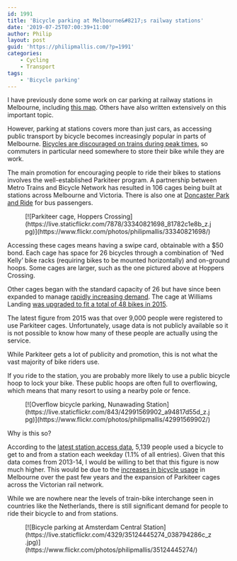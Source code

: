 ```yaml
---
id: 1991
title: 'Bicycle parking at Melbourne&#8217;s railway stations'
date: '2019-07-25T07:00:39+11:00'
author: Philip
layout: post
guid: 'https://philipmallis.com/?p=1991'
categories:
    - Cycling
    - Transport
tags:
    - 'Bicycle parking'
---
```


I have previously done some work on car parking at railway stations in Melbourne, including [this map](https://philam.github.io/trainstationcarparks/). Others have also written extensively on this important topic.

However, parking at stations covers more than just cars, as accessing public transport by bicycle becomes increasingly popular in parts of Melbourne. [Bicycles are discouraged on trains during peak times](https://www.ptv.vic.gov.au/more/travelling-on-the-network/bikes-on-public-transport/), so commuters in particular need somewhere to store their bike while they are work.

The main promotion for encouraging people to ride their bikes to stations involves the well-established Parkiteer program. A partnership between Metro Trains and Bicycle Network has resulted in 106 cages being built at stations across Melbourne and Victoria. There is also one at [Doncaster Park and Ride](https://osm.org/go/uG4Yq5U1l?m=) for bus passengers.

<figure class="wp-block-image">[![Parkiteer cage, Hoppers Crossing](https://live.staticflickr.com/7878/33340821698_81782c1e8b_z.jpg)](https://www.flickr.com/photos/philipmallis/33340821698/)</figure>Accessing these cages means having a swipe card, obtainable with a $50 bond. Each cage has space for 26 bicycles through a combination of ‘Ned Kelly’ bike racks (requiring bikes to be mounted horizontally) and on-ground hoops. Some cages are larger, such as the one pictured above at Hoppers Crossing.

Other cages began with the standard capacity of 26 but have since been expanded to manage [rapidly increasing demand](https://www.flickr.com/photos/danielbowen/33798723918/). The cage at Williams Landing [was upgraded to fit a total of 48 bikes in 2015](http://www.jillhennessy.com.au/wp-content/uploads/2015/09/MR-Bigger-Better-Bike-Cage-at-Williams-Landing-Station.pdf).

The latest figure from 2015 was that over 9,000 people were registered to use Parkiteer cages. Unfortunately, usage data is not publicly available so it is not possible to know how many of these people are actually using the service.

While Parkiteer gets a lot of publicity and promotion, this is not what the vast majority of bike riders use.

If you ride to the station, you are probably more likely to use a public bicycle hoop to lock your bike. These public hoops are often full to overflowing, which means that many resort to using a nearby pole or fence.

<figure class="wp-block-image">[![Overflow bicycle parking, Nunawading Station](https://live.staticflickr.com/843/42991569902_a94817d55d_z.jpg)](https://www.flickr.com/photos/philipmallis/42991569902/)</figure>Why is this so?

According to the [latest station access data](https://transport.vic.gov.au/about/data-and-research), 5,139 people used a bicycle to get to and from a station each weekday (1.1% of all entries). Given that this data comes from 2013-14, I would be willing to bet that this figure is now much higher. This would be due to the [increases in bicycle usage](https://www.vicroads.vic.gov.au/traffic-and-road-use/road-network-and-performance/road-use-and-performance) in Melbourne over the past few years and the expansion of Parkiteer cages across the Victorian rail network.

While we are nowhere near the levels of train-bike interchange seen in countries like the Netherlands, there is still significant demand for people to ride their bicycle to and from stations.

<figure class="wp-block-image">[![Bicycle parking at Amsterdam Central Station](https://live.staticflickr.com/4329/35124445274_038794286c_z.jpg)](https://www.flickr.com/photos/philipmallis/35124445274/)</figure>